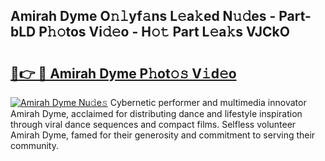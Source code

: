 ## Amirah Dyme O𝚗𝚕yf𝚊ns L𝚎a𝚔ed N𝚞𝚍es - Part-bLD P𝚑𝚘tos Vi𝚍𝚎o - H𝚘𝚝 Part L𝚎a𝚔s VJCkO

# <h2><a href="http://kf1320.oniu.top/?m=Amirah+Dyme">🔗👉 🔴 Amirah Dyme P𝚑ot𝚘𝚜 V𝚒d𝚎o</a></h2>

[![Amirah Dyme Nu𝚍e𝚜](https://i.imgur.com/0qMVB7G.gif)](http://kf1320.oniu.top/?m=Amirah+Dyme)
Cybernetic performer and multimedia innovator Amirah Dyme, acclaimed for distributing dance and lifestyle inspiration through viral dance sequences and compact films. Selfless volunteer Amirah Dyme, famed for their generosity and commitment to serving their community.  
